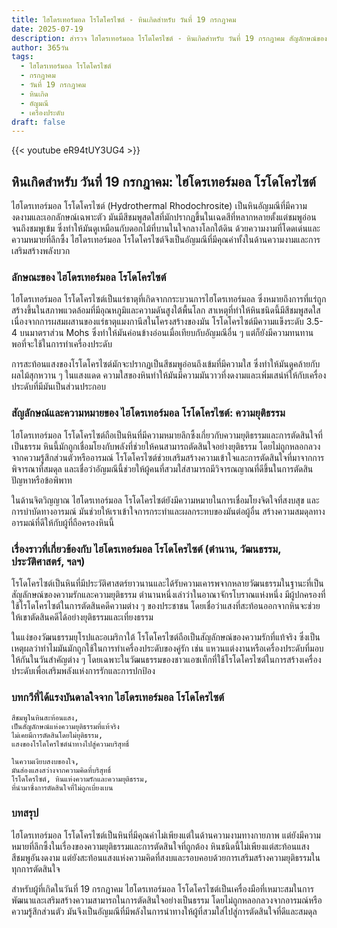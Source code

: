 ```yaml
---
title: ไฮโดรเทอร์มอล โรโดโครไซต์ - หินเกิดสำหรับ วันที่ 19 กรกฎาคม
date: 2025-07-19
description: สำรวจ ไฮโดรเทอร์มอล โรโดโครไซต์ - หินเกิดสำหรับ วันที่ 19 กรกฎาคม สัญลักษณ์ของ ความยุติธรรม มาเรียนรู้ความหมายลึกซึ้งของหินพิเศษนี้
author: 365วัน
tags:
  - ไฮโดรเทอร์มอล โรโดโครไซต์
  - กรกฎาคม
  - วันที่ 19 กรกฎาคม
  - หินเกิด
  - อัญมณี
  - เครื่องประดับ
draft: false
---
```


{{< youtube eR94tUY3UG4 >}}

## หินเกิดสำหรับ วันที่ 19 กรกฎาคม: ไฮโดรเทอร์มอล โรโดโครไซต์

ไฮโดรเทอร์มอล โรโดโครไซต์ (Hydrothermal Rhodochrosite) เป็นหินอัญมณีที่มีความงดงามและเอกลักษณ์เฉพาะตัว มันมีสีชมพูสดใสที่มักปรากฏขึ้นในเฉดสีที่หลากหลายตั้งแต่ชมพูอ่อนจนถึงชมพูเข้ม ซึ่งทำให้มันดูเหมือนกับดอกไม้ที่บานในใจกลางโลกใต้ดิน ด้วยความงามที่โดดเด่นและความหมายที่ลึกซึ้ง ไฮโดรเทอร์มอล โรโดโครไซต์จึงเป็นอัญมณีที่มีคุณค่าทั้งในด้านความงามและการเสริมสร้างพลังบวก

### ลักษณะของ ไฮโดรเทอร์มอล โรโดโครไซต์

ไฮโดรเทอร์มอล โรโดโครไซต์เป็นแร่ธาตุที่เกิดจากกระบวนการไฮโดรเทอร์มอล ซึ่งหมายถึงการที่แร่ถูกสร้างขึ้นในสภาพแวดล้อมที่มีอุณหภูมิและความดันสูงใต้พื้นโลก สาเหตุที่ทำให้หินชนิดนี้มีสีชมพูสดใสเนื่องจากการผสมผสานของแร่ธาตุแมงกานีสในโครงสร้างของมัน โรโดโครไซต์มีความแข็งระดับ 3.5-4 บนมาตราส่วน Mohs ซึ่งทำให้มันค่อนข้างอ่อนเมื่อเทียบกับอัญมณีอื่น ๆ แต่ก็ยังมีความทนทานพอที่จะใช้ในการทำเครื่องประดับ

การสะท้อนแสงของโรโดโครไซต์มักจะปรากฏเป็นสีชมพูอ่อนถึงเข้มที่มีความใส ซึ่งทำให้มันดูคล้ายกับผลไม้สุกหวาน ๆ ในแสงแดด ความใสของหินทำให้มันมีความมันวาวที่งดงามและเพิ่มเสน่ห์ให้กับเครื่องประดับที่มีมันเป็นส่วนประกอบ

### สัญลักษณ์และความหมายของ ไฮโดรเทอร์มอล โรโดโครไซต์: ความยุติธรรม

ไฮโดรเทอร์มอล โรโดโครไซต์ถือเป็นหินที่มีความหมายลึกซึ้งเกี่ยวกับความยุติธรรมและการตัดสินใจที่เป็นธรรม หินนี้มักถูกเชื่อมโยงกับพลังที่ช่วยให้คนสามารถตัดสินใจอย่างยุติธรรม โดยไม่ถูกหลอกลวงจากความรู้สึกส่วนตัวหรืออารมณ์ โรโดโครไซต์ช่วยเสริมสร้างความเข้าใจและการตัดสินใจที่มาจากการพิจารณาที่สมดุล และเชื่อว่าอัญมณีนี้ช่วยให้ผู้คนที่สวมใส่สามารถมีวิจารณญาณที่ดีขึ้นในการตัดสินปัญหาหรือข้อพิพาท

ในด้านจิตวิญญาณ ไฮโดรเทอร์มอล โรโดโครไซต์ยังมีความหมายในการเชื่อมโยงจิตใจที่สงบสุข และการบำบัดทางอารมณ์ มันช่วยให้เราเข้าใจการกระทำและผลกระทบของมันต่อผู้อื่น สร้างความสมดุลทางอารมณ์ที่ดีให้กับผู้ที่ถือครองหินนี้

### เรื่องราวที่เกี่ยวข้องกับ ไฮโดรเทอร์มอล โรโดโครไซต์ (ตำนาน, วัฒนธรรม, ประวัติศาสตร์, ฯลฯ)

โรโดโครไซต์เป็นหินที่มีประวัติศาสตร์ยาวนานและได้รับความเคารพจากหลายวัฒนธรรมในฐานะที่เป็นสัญลักษณ์ของความรักและความยุติธรรม ตำนานหนึ่งเล่าว่าในอาณาจักรโบราณแห่งหนึ่ง มีผู้ปกครองที่ใช้โรโดโครไซต์ในการตัดสินคดีความต่าง ๆ ของประชาชน โดยเชื่อว่าแสงที่สะท้อนออกจากหินจะช่วยให้เขาตัดสินคดีได้อย่างยุติธรรมและเที่ยงธรรม

ในแง่ของวัฒนธรรมยุโรปและอเมริกาใต้ โรโดโครไซต์ถือเป็นสัญลักษณ์ของความรักที่แท้จริง ซึ่งเป็นเหตุผลว่าทำไมมันมักถูกใช้ในการทำเครื่องประดับของคู่รัก เช่น แหวนแต่งงานหรือเครื่องประดับที่มอบให้กันในวันสำคัญต่าง ๆ โดยเฉพาะในวัฒนธรรมของชาวแอซเท็กที่ใช้โรโดโครไซต์ในการสร้างเครื่องประดับเพื่อเสริมพลังแห่งการรักและการปกป้อง

### บทกวีที่ได้แรงบันดาลใจจาก ไฮโดรเทอร์มอล โรโดโครไซต์

```
สีชมพูในหินสะท้อนแสง,
เป็นสัญลักษณ์แห่งความยุติธรรมที่แท้จริง
ไม่เคยมีการตัดสินโดยไม่ยุติธรรม,
แสงของโรโดโครไซต์นำทางไปสู่ความบริสุทธิ์

ในความเงียบสงบของใจ,
มันส่องแสงสว่างจากความคิดที่บริสุทธิ์
โรโดโครไซต์, หินแห่งความรักและความยุติธรรม,
ที่นำมาซึ่งการตัดสินใจที่ไม่ถูกเบี่ยงเบน
```

### บทสรุป

ไฮโดรเทอร์มอล โรโดโครไซต์เป็นหินที่มีคุณค่าไม่เพียงแต่ในด้านความงามทางกายภาพ แต่ยังมีความหมายที่ลึกซึ้งในเรื่องของความยุติธรรมและการตัดสินใจที่ถูกต้อง หินชนิดนี้ไม่เพียงแต่สะท้อนแสงสีชมพูอันงดงาม แต่ยังสะท้อนแสงแห่งความคิดที่สงบและรอบคอบด้วยการเสริมสร้างความยุติธรรมในทุกการตัดสินใจ

สำหรับผู้ที่เกิดในวันที่ 19 กรกฎาคม ไฮโดรเทอร์มอล โรโดโครไซต์เป็นเครื่องมือที่เหมาะสมในการพัฒนาและเสริมสร้างความสามารถในการตัดสินใจอย่างเป็นธรรม โดยไม่ถูกหลอกลวงจากอารมณ์หรือความรู้สึกส่วนตัว มันจึงเป็นอัญมณีที่มีพลังในการนำทางให้ผู้ที่สวมใส่ไปสู่การตัดสินใจที่ดีและสมดุล